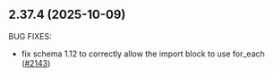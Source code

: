 ## 2.37.4 (2025-10-09)

BUG FIXES:

* fix schema 1.12 to correctly allow the import block to use for_each ([#2143](https://github.com/hashicorp/vscode-terraform/issues/2143))

